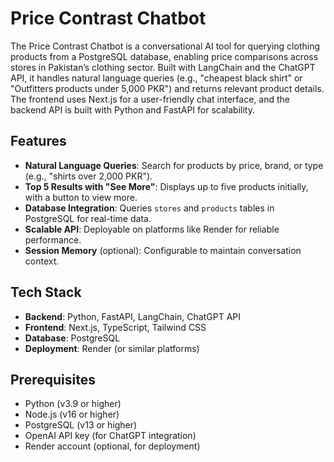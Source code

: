 # Price Contrast Chatbot

The Price Contrast Chatbot is a conversational AI tool for querying clothing products from a PostgreSQL database, enabling price comparisons across stores in Pakistan’s clothing sector. Built with LangChain and the ChatGPT API, it handles natural language queries (e.g., "cheapest black shirt" or "Outfitters products under 5,000 PKR") and returns relevant product details. The frontend uses Next.js for a user-friendly chat interface, and the backend API is built with Python and FastAPI for scalability.

## Features

- **Natural Language Queries**: Search for products by price, brand, or type (e.g., "shirts over 2,000 PKR").
- **Top 5 Results with "See More"**: Displays up to five products initially, with a button to view more.
- **Database Integration**: Queries `stores` and `products` tables in PostgreSQL for real-time data.
- **Scalable API**: Deployable on platforms like Render for reliable performance.
- **Session Memory** (optional): Configurable to maintain conversation context.

## Tech Stack

- **Backend**: Python, FastAPI, LangChain, ChatGPT API
- **Frontend**: Next.js, TypeScript, Tailwind CSS
- **Database**: PostgreSQL
- **Deployment**: Render (or similar platforms)

## Prerequisites

- Python (v3.9 or higher)
- Node.js (v16 or higher)
- PostgreSQL (v13 or higher)
- OpenAI API key (for ChatGPT integration)
- Render account (optional, for deployment)

